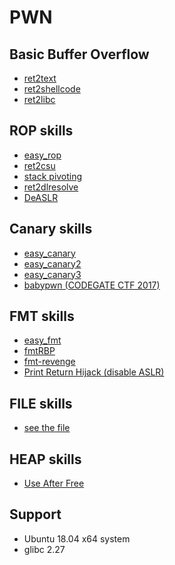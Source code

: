 # PWN 

## Basic Buffer Overflow

* [ret2text](https://github.com/qqgnoe466263/My-PWN-Life/tree/master/tutorial/ret2text)
* [ret2shellcode](https://github.com/qqgnoe466263/My-PWN-Life/tree/master/tutorial/ret2shellcode)
* [ret2libc](https://github.com/qqgnoe466263/My-PWN-Life/tree/master/tutorial/ret2libc)

## ROP skills

* [easy_rop](https://github.com/qqgnoe466263/My-PWN-Life/tree/master/tutorial/easy_rop)
* [ret2csu](https://github.com/qqgnoe466263/My-PWN-Life/tree/master/tutorial/ret2csu)
* [stack pivoting](https://github.com/qqgnoe466263/My-PWN-Life/tree/master/tutorial/stack_pivoting)
* [ret2dlresolve](https://github.com/qqgnoe466263/My-PWN-Life/tree/master/tutorial/ret2dlresolve)
* [DeASLR](https://github.com/qqgnoe466263/My-PWN-Life/tree/master/tutorial/deASLR)

## Canary skills

* [easy_canary](https://github.com/qqgnoe466263/My-PWN-Life/tree/master/tutorial/easy_canary)
* [easy_canary2](https://github.com/qqgnoe466263/My-PWN-Life/tree/master/tutorial/easy_canary2)
* [easy_canary3](https://github.com/qqgnoe466263/My-PWN-Life/tree/master/tutorial/easy_canary3)
* [babypwn (CODEGATE CTF 2017)](https://github.com/qqgnoe466263/My-PWN-Life/tree/master/tutorial/babypwn)

## FMT skills

* [easy_fmt](https://github.com/qqgnoe466263/My-PWN-Life/tree/master/tutorial/easy_fmt)
* [fmtRBP](https://github.com/qqgnoe466263/My-PWN-Life/tree/master/tutorial/fmtRBP)
* [fmt-revenge](https://github.com/qqgnoe466263/My-PWN-Life/tree/master/tutorial/fmt-revenge)
* [Print Return Hijack (disable ASLR)](https://github.com/qqgnoe466263/My-PWN-Life/tree/master/tutorial/PrintReturnHijack)

## FILE skills

* [see the file](https://github.com/qqgnoe466263/My-PWN-Life/tree/master/tutorial/seethefile)

## HEAP skills

* [Use After Free](https://github.com/qqgnoe466263/My-PWN-Life/tree/master/tutorial/UAF)

## Support
* Ubuntu 18.04 x64 system
* glibc 2.27
